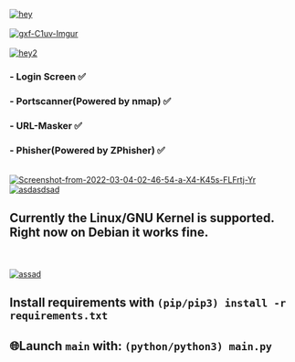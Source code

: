 <a href="https://youtu.be/iik25wqIuFo"><img src="https://fontmeme.com/temporary/931db143654c3d39b0b867dd0168e99d.png" alt="hey" border="0"></a>
<br><br>
<a href="https://youtu.be/iik25wqIuFo"><img src="https://i.ibb.co/qsJb5tL/gxf-C1uv-Imgur.png" alt="gxf-C1uv-Imgur" border="0"></a>
<br><br>
<a href="https://youtu.be/iik25wqIuFo"><img src="https://fontmeme.com/temporary/d468714f21ba911f16581851a1eec2d1.png" alt="hey2" border="0"></a>

### - Login Screen ✅
### - Portscanner(Powered by nmap) ✅
### - URL-Masker ✅
### - Phisher(Powered by ZPhisher) ✅
<br>
<a href="https://youtu.be/iik25wqIuFo"><img src="https://i.ibb.co/0QPgqnc/Screenshot-from-2022-03-04-02-46-54-a-X4-K45s-FLFrtj-Yr.png" alt="Screenshot-from-2022-03-04-02-46-54-a-X4-K45s-FLFrtj-Yr" border="0"></a>
<a href="https://youtu.be/iik25wqIuFo"><img src="https://fontmeme.com/temporary/b949b5ee511419f0f3b83f5f0a0d94d3.png" alt="asdasdsad" border="0"></a>

## Currently the Linux/GNU Kernel is supported. Right now on Debian it works fine. 
<br><br>
<a href="https://youtu.be/iik25wqIuFo"><img src="https://fontmeme.com/temporary/955580ab8a6a60f505ea6850718ee799.png" alt="assad" border="0"></a>

## Install requirements with ```(pip/pip3) install -r requirements.txt```
## 🌐Launch `main` with: ``(python/python3) main.py``
